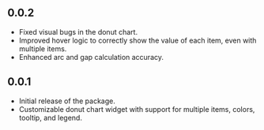 

## 0.0.2

* Fixed visual bugs in the donut chart.
* Improved hover logic to correctly show the value of each item, even with multiple items.
* Enhanced arc and gap calculation accuracy.

## 0.0.1

* Initial release of the package.
* Customizable donut chart widget with support for multiple items, colors, tooltip, and legend.
